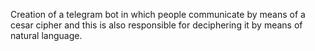 Creation of a telegram bot in which people communicate by means of a cesar cipher and this is also responsible for deciphering it by means of natural language.
